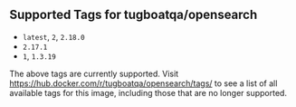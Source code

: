 ## Supported Tags for tugboatqa/opensearch

* `latest`, `2`, `2.18.0`
* `2.17.1`
* `1`, `1.3.19`

The above tags are currently supported. Visit https://hub.docker.com/r/tugboatqa/opensearch/tags/ to see a list of all available tags for this image, including those that are no longer supported.
